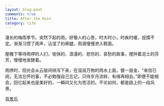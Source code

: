 ```yaml
---
layout: blog-post
comments: true
title: After the Rain
category: life
---
```


漫长的梅雨季节。突然下起的雨，好像人的心思，时大时小，时疾时缓，捉摸不定。渐渐习惯了雨声，沾湿了的裤腿，雨滴慢慢渗入鞋面。

屋檐下等待雨停的人们，愉快的、浪漫的、悲伤的、哀愁的故事，搅拌着泥土的芬芳，慢慢地发酵着。

雨停时，阳光会从云层间倾泻下来，在湿润万物的雨水上面，镀一层金。“来信已阅，无法忘怀的事，不必勉强自己忘记，只待岁月流转，有缘再相会。”即便不能相会，回忆起来也是美好的。一瞬间又化为苦涩的。不论如何，都是路上的一段风景。

[背景乐](http://music.163.com/song?id=536623501&userid=1599322472)